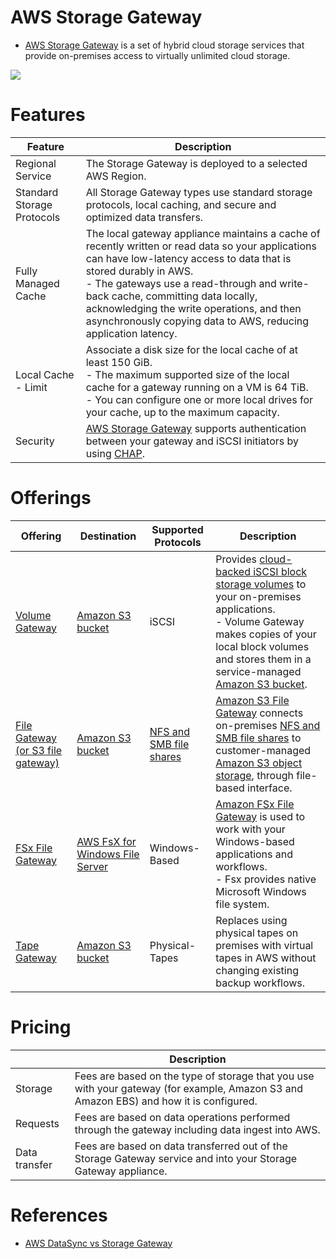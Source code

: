 # AWS Storage Gateway
- [AWS Storage Gateway](https://aws.amazon.com/storagegateway/) is a set of hybrid cloud storage services that provide on-premises access to virtually unlimited cloud storage.

![](https://d1.awsstatic.com/pdp-how-it-works-assets/product-page-diagram_AWS-Storage-Gateway_HIW@2x.6df96d96cdbaa61ed3ce935262431aabcfb9e52d.png)

# Features

| Feature                    | Description                                                                                                                                                                                                                                                                                                                                                                 |
|----------------------------|-----------------------------------------------------------------------------------------------------------------------------------------------------------------------------------------------------------------------------------------------------------------------------------------------------------------------------------------------------------------------------|
| Regional Service           | The Storage Gateway is deployed to a selected AWS Region.                                                                                                                                                                                                                                                                                                                   |
| Standard Storage Protocols | All Storage Gateway types use standard storage protocols, local caching, and secure and optimized data transfers.                                                                                                                                                                                                                                                           |
| Fully Managed Cache        | The local gateway appliance maintains a cache of recently written or read data so your applications can have low-latency access to data that is stored durably in AWS. <br/>- The gateways use a read-through and write-back cache, committing data locally, acknowledging the write operations, and then asynchronously copying data to AWS, reducing application latency. |
| Local Cache - Limit        | Associate a disk size for the local cache of at least 150 GiB. <br/>- The maximum supported size of the local cache for a gateway running on a VM is 64 TiB. <br/>- You can configure one or more local drives for your cache, up to the maximum capacity.                                                                                                                  |
| Security                   | [AWS Storage Gateway]() supports authentication between your gateway and iSCSI initiators by using [CHAP](https://docs.aws.amazon.com/storagegateway/latest/vgw/GettingStartedConfigureChap.html).                                                                                                                                                                          |

# Offerings

| Offering                                                   | Destination                                                                               | Supported Protocols                                       | Description                                                                                                                                                                                                                                                                                                 |
|------------------------------------------------------------|-------------------------------------------------------------------------------------------|-----------------------------------------------------------|-------------------------------------------------------------------------------------------------------------------------------------------------------------------------------------------------------------------------------------------------------------------------------------------------------------|
| [Volume Gateway](VolumeGateway.md)                         | [Amazon S3 bucket](../3_ObjectStorageS3/Readme.md)                                        | iSCSI                                                     | Provides [cloud-backed iSCSI block storage volumes](../1_BlockStorageTypes/AmazonEBS/Readme.md) to your on-premises applications.<br/>- Volume Gateway makes copies of your local block volumes and stores them in a service-managed [Amazon S3 bucket](../3_ObjectStorageS3/Readme.md).                    |
| [File Gateway (or S3 file gateway)](S3FileGateway.md)      | [Amazon S3 bucket](../3_ObjectStorageS3/Readme.md)                                        | [NFS and SMB file shares](../Network-Protocol-Support.md) | [Amazon S3 File Gateway](https://aws.amazon.com/storagegateway/file/s3/) connects on-premises [NFS and SMB file shares](https://docs.oracle.com/cd/E19253-01/816-4555/rfsadmin-61/index.html) to customer-managed [Amazon S3 object storage](../3_ObjectStorageS3/Readme.md), through file-based interface. |
| [FSx File Gateway](FSxFileGateway.md)                      | [AWS FsX for Windows File Server](../2_FileStorageTypes/AmazonFsXForWindowsFileServer.md) | Windows-Based                                             | [Amazon FSx File Gateway](https://aws.amazon.com/storagegateway/file/fsx/) is used to work with your Windows-based applications and workflows.<br/>- Fsx provides native Microsoft Windows file system.                                                                                                     |
| [Tape Gateway](https://aws.amazon.com/storagegateway/vtl/) | [Amazon S3 bucket](../3_ObjectStorageS3/Readme.md)                                        | Physical-Tapes                                            | Replaces using physical tapes on premises with virtual tapes in AWS without changing existing backup workflows.                                                                                                                                                                                             |

# Pricing

|               | Description                                                                                                                            |
|---------------|----------------------------------------------------------------------------------------------------------------------------------------|
| Storage       | Fees are based on the type of storage that you use with your gateway (for example, Amazon S3 and Amazon EBS) and how it is configured. |
| Requests      | Fees are based on data operations performed through the gateway including data ingest into AWS.                                        |
| Data transfer | Fees are based on data transferred out of the Storage Gateway service and into your Storage Gateway appliance.                         |

# References
- [AWS DataSync vs Storage Gateway](https://tutorialsdojo.com/aws-datasync-vs-storage-gateway/)
